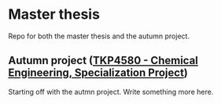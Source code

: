 # Master thesis
Repo for both the master thesis and the autumn project.

## Autumn project ([TKP4580 - Chemical Engineering, Specialization Project](https://www.ntnu.edu/studies/courses/TKP4580/2023#tab=omEmnet))
Starting off with the autmn project. Write something more here.
